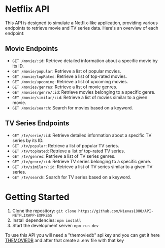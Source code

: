# Netflix API

This API is designed to simulate a Netflix-like application, providing various endpoints to retrieve movie and TV series data. Here's an overview of each endpoint:

## Movie Endpoints

- `GET /movie/:id`: Retrieve detailed information about a specific movie by its ID.
- `GET /movie/popular`: Retrieve a list of popular movies.
- `GET /movie/topRated`: Retrieve a list of top-rated movies.
- `GET /movie/upcoming`: Retrieve a list of upcoming movies.
- `GET /movies/genres`: Retrieve a list of movie genres.
- `GET /movies/genre/:id`: Retrieve movies belonging to a specific genre.
- `GET /movie/similar/:id`: Retrieve a list of movies similar to a given movie.
- `GET /movie/search`: Search for movies based on a keyword.

## TV Series Endpoints

- `GET /tv/serie/:id`: Retrieve detailed information about a specific TV series by its ID.
- `GET /tv/popular`: Retrieve a list of popular TV series.
- `GET /tv/topRated`: Retrieve a list of top-rated TV series.
- `GET /tv/genres`: Retrieve a list of TV series genres.
- `GET /tv/genre/:id`: Retrieve TV series belonging to a specific genre.
- `GET /tv/similar/:id`: Retrieve a list of TV series similar to a given TV series.
- `GET /tv/search`: Search for TV series based on a keyword.

# Getting Started

1. Clone the repository: `git clone https://github.com/Nievas1000/API-NETFLIXAPP-EXPRESS`
2. Install dependencies: `npm install`
3. Start the development server: `npm run dev`

To use this API you will need a "themoviedb" api key and you can get it here [THEMOVIEDB](https://developers.themoviedb.org/3/getting-started/introduction) and after that create a .env file with that key
